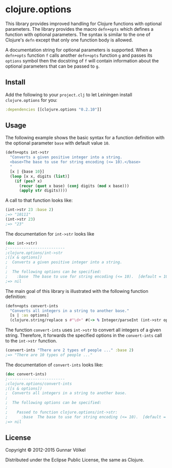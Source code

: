 # clojure.options

This library provides improved handling for Clojure functions with optional parameters.
The library provides the macro ```defn+opts``` which defines a function with optional parameters.
The syntax is similar to the one of Clojure's ```defn``` except that only one function body is allowed.

A documentation string for optional parameters is supported.
When a ```defn+opts``` function ```f``` calls another ```defn+opts``` function ```g``` and passes its ```options``` symbol
then the docstring of ```f``` will contain information about the optional parameters that can be passed to ```g```.

## Install

Add the following to your ```project.clj``` to let Leiningen install ```clojure.options``` for you:

```clj
:dependencies [[clojure.options "0.2.10"]]
```

## Usage

The following example shows the basic syntax for a function definition with the optional parameter ```base``` with default value ```10```.

```clj
(defn+opts int->str
  "Converts a given positive integer into a string.
  <base>The base to use for string encoding (<= 10).</base>
  "
  [x | {base 10}]
  (loop [x x, digits (list)]
    (if (pos? x)
      (recur (quot x base) (conj digits (mod x base)))
      (apply str digits))))
```
A call to that function looks like:

```clj
(int->str 23 :base 2)
;=> "10111"
(int->str 23)
;=> "23"
```

The documentation for ```int->str``` looks like

```clj
(doc int->str)
;-------------------------
;clojure.options/int->str
;([x & options])
;  Converts a given positive integer into a string.
;
;  The following options can be specified:
;    :base  The base to use for string encoding (<= 10).  [default = 10]
;=> nil
```

The main goal of this library is illustrated with the following function definition:

```clj
(defn+opts convert-ints
  "Converts all integers in a string to another base."
  [s | :as options]
  (clojure.string/replace s #"\d+" #(-> % Integer/parseInt (int->str options))))
```

The function ```convert-ints``` uses ```int->str``` to convert all integers of a given string.
Therefore, it forwards the specified options in the ```convert-ints``` call to the ```int->str``` function.

```clj
(convert-ints "There are 2 types of people ..." :base 2)
;=> "There are 10 types of people ..."
```

The documentation of ```convert-ints``` looks like:

```clj
(doc convert-ints)
;-------------------------
;clojure.options/convert-ints
;([s & options])
;  Converts all integers in a string to another base.
;
;  The following options can be specified:
;
;    Passed to function clojure.options/int->str:
;      :base  The base to use for string encoding (<= 10).  [default = 10]
;=> nil
```

## License

Copyright © 2012-2015 Gunnar Völkel

Distributed under the Eclipse Public License, the same as Clojure.
